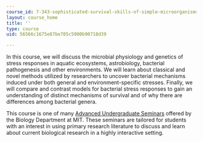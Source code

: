 ```yaml
---
course_id: 7-343-sophisticated-survival-skills-of-simple-microorganisms-spring-2008
layout: course_home
title: ''
type: course
uid: 56566c1675e87be705c5900b90718d39

---
```

In this course, we will discuss the microbial physiology and genetics of stress responses in aquatic ecosystems, astrobiology, bacterial pathogenesis and other environments. We will learn about classical and novel methods utilized by researchers to uncover bacterial mechanisms induced under both general and environment-specific stresses. Finally, we will compare and contrast models for bacterial stress responses to gain an understanding of distinct mechanisms of survival and of why there are differences among bacterial genera.

This course is one of many [Advanced Undergraduate Seminars](https://biology.mit.edu/undergraduate/course_listings/advanced_undergraduate_seminars) offered by the Biology Department at MIT. These seminars are tailored for students with an interest in using primary research literature to discuss and learn about current biological research in a highly interactive setting.
